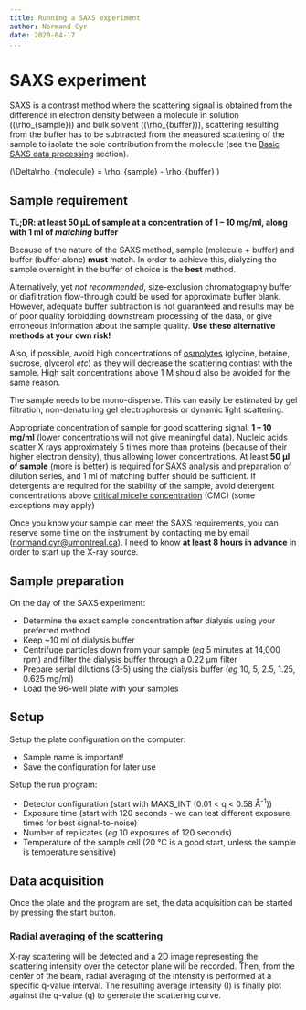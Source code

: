 ```yaml
---
title: Running a SAXS experiment
author: Normand Cyr
date: 2020-04-17
...
```


# SAXS experiment

SAXS is a contrast method where the scattering signal is obtained from the difference in electron density between a molecule in solution (\(\rho_{sample}\)) and bulk solvent (\(\rho_{buffer}\)), scattering resulting from the buffer has to be subtracted from the measured scattering of the sample to isolate the sole contribution from the molecule (see the [Basic SAXS data processing](basic_data_processing.md#buffer-subtraction) section).

\(\Delta\rho_{molecule} =  \rho_{sample} - \rho_{buffer} \)

## Sample requirement

**TL;DR: at least 50 µL of sample at a concentration of 1 – 10 mg/ml, along with 1 ml of *matching* buffer**

Because of the nature of the SAXS method, sample (molecule + buffer) and buffer (buffer alone) **must** match. In order to achieve this, dialyzing the sample overnight in the buffer of choice is the **best** method.

Alternatively, yet *not recommended*, size-exclusion chromatography buffer or diafiltration flow-through could be used for approximate buffer blank. However, adequate buffer subtraction is not guaranteed and results may be of poor quality forbidding downstream processing of the data, or give erroneous information about the sample quality. **Use these alternative methods at your own risk!**

Also, if possible, avoid high concentrations of [osmolytes](https://en.wikipedia.org/wiki/Osmolyte) (glycine, betaine, sucrose, glycerol *etc*) as they will decrease the scattering contrast with the sample. High salt concentrations above 1 M should also be avoided for the same reason.

The sample needs to be mono-disperse. This can easily be estimated by gel filtration, non-denaturing gel electrophoresis or dynamic light scattering.

Appropriate concentration of sample for good scattering signal: **1 – 10 mg/ml** (lower concentrations will not give meaningful data). Nucleic acids scatter X rays approximately 5 times more than proteins (because of their higher electron density), thus allowing lower concentrations. At least **50 µl of sample** (more is better) is required for SAXS analysis and preparation of dilution series, and 1 ml of matching buffer should be sufficient. If detergents are required for the stability of the sample, avoid detergent concentrations above [critical micelle concentration](https://en.wikipedia.org/wiki/Critical_micelle_concentration) (CMC) (some exceptions may apply)

Once you know your sample can meet the SAXS requirements, you can reserve some time on the instrument by contacting me by email ([normand.cyr@umontreal.ca](mailto:normand.cyr@umontreal.ca)). I need to know **at least 8 hours in advance** in order to start up the X-ray source.

## Sample preparation

On the day of the SAXS experiment:

* Determine the exact sample concentration after dialysis using your preferred method
* Keep ~10 ml of dialysis buffer
* Centrifuge particles down from your sample (*eg* 5 minutes at 14,000 rpm) and filter the dialysis buffer through a 0.22 µm filter
* Prepare serial dilutions (3-5) using the dialysis buffer (*eg* 10, 5, 2.5, 1.25, 0.625 mg/ml)
* Load the 96-well plate with your samples

## Setup

Setup the plate configuration on the computer:

* Sample name is important!
* Save the configuration for later use

Setup the run program:

* Detector configuration (start with MAXS_INT (0.01 < q < 0.58 Å<sup>-1</sup>))
* Exposure time (start with 120 seconds - we can test different exposure times for best signal-to-noise)
* Number of replicates (*eg* 10 exposures of 120 seconds)
* Temperature of the sample cell (20 °C is a good start, unless the sample is temperature sensitive)

## Data acquisition

Once the plate and the program are set, the data acquisition can be started by pressing the start button.

### Radial averaging of the scattering

X-ray scattering will be detected and a 2D image representing the scattering intensity over the detector plane will be recorded. Then, from the center of the beam, radial averaging of the intensity is performed at a specific q-value interval. The resulting average intensity (I) is finally plot against the q-value (q) to generate the scattering curve.
